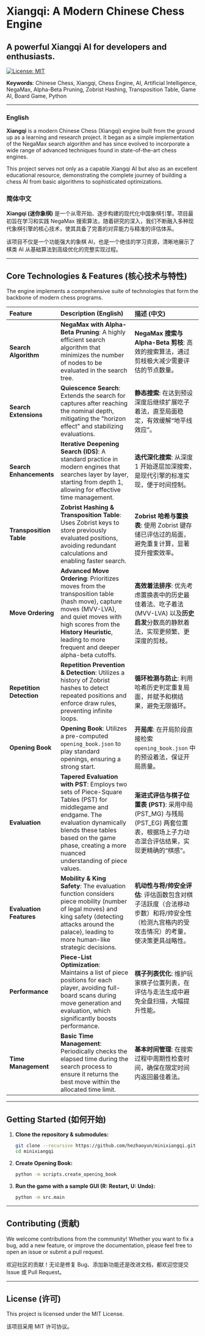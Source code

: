 # Xiangqi: A Modern Chinese Chess Engine
## A powerful Xiangqi AI for developers and enthusiasts.

[![License: MIT](https://img.shields.io/badge/License-MIT-yellow.svg)](https://opensource.org/licenses/MIT)

**Keywords**: Chinese Chess, Xiangqi, Chess Engine, AI, Artificial Intelligence, NegaMax, Alpha-Beta Pruning, Zobrist Hashing, Transposition Table, Game AI, Board Game, Python

---

### English

**Xiangqi** is a modern Chinese Chess (Xiangqi) engine built from the ground up as a learning and research project. It began as a simple implementation of the NegaMax search algorithm and has since evolved to incorporate a wide range of advanced techniques found in state-of-the-art chess engines.

This project serves not only as a capable Xiangqi AI but also as an excellent educational resource, demonstrating the complete journey of building a chess AI from basic algorithms to sophisticated optimizations.

### 简体中文

**Xiangqi (迷你象棋)** 是一个从零开始、逐步构建的现代化中国象棋引擎。项目最初旨在学习和实践 NegaMax 搜索算法，随着研究的深入，我们不断融入多种现代象棋引擎的核心技术，使其具备了完善的对弈能力与精准的评估体系。

该项目不仅是一个功能强大的象棋 AI，也是一个绝佳的学习资源，清晰地展示了棋类 AI 从基础算法到高级优化的完整实现过程。

---

## Core Technologies & Features (核心技术与特性)

The engine implements a comprehensive suite of technologies that form the backbone of modern chess programs.

| Feature | Description (English) | 描述 (中文) |
| :--- | :--- | :--- |
| **Search Algorithm** | **NegaMax with Alpha-Beta Pruning**: A highly efficient search algorithm that minimizes the number of nodes to be evaluated in the search tree. | **NegaMax 搜索与 Alpha-Beta 剪枝**: 高效的搜索算法，通过剪枝极大减少需要评估的节点数量。 |
| **Search Extensions** | **Quiescence Search**: Extends the search for captures after reaching the nominal depth, mitigating the "horizon effect" and stabilizing evaluations. | **静态搜索**: 在达到预设深度后继续扩展吃子着法，直至局面稳定，有效缓解“地平线效应”。 |
| **Search Enhancements** | **Iterative Deepening Search (IDS)**: A standard practice in modern engines that searches layer by layer, starting from depth 1, allowing for effective time management. | **迭代深化搜索**: 从深度 1 开始逐层加深搜索，是现代引擎的标准实现，便于时间控制。 |
| **Transposition Table**| **Zobrist Hashing & Transposition Table**: Uses Zobrist keys to store previously evaluated positions, avoiding redundant calculations and enabling faster search. | **Zobrist 哈希与置换表**: 使用 Zobrist 键存储已评估过的局面，避免重复计算，显著提升搜索效率。 |
| **Move Ordering** | **Advanced Move Ordering**: Prioritizes moves from the transposition table (hash move), capture moves (MVV-LVA), and quiet moves with high scores from the **History Heuristic**, leading to more frequent and deeper alpha-beta cutoffs. | **高效着法排序**: 优先考虑置换表中的历史最佳着法、吃子着法 (MVV-LVA) 以及**历史启发**分数高的静默着法，实现更频繁、更深度的剪枝。 |
| **Repetition Detection**| **Repetition Prevention & Detection**: Utilizes a history of Zobrist hashes to detect repeated positions and enforce draw rules, preventing infinite loops. | **循环检测与防止**: 利用哈希历史判定重复局面，并赋予和棋结果，避免无限循环。 |
| **Opening Book** | **Opening Book**: Utilizes a pre-computed `opening_book.json` to play standard openings, ensuring a strong start. | **开局库**: 在开局阶段直接检索 `opening_book.json` 中的预设着法，保证开局质量。 |
| **Evaluation** | **Tapered Evaluation with PST**: Employs two sets of Piece-Square Tables (PST) for middlegame and endgame. The evaluation dynamically blends these tables based on the game phase, creating a more nuanced understanding of piece values. | **渐进式评估与棋子位置表 (PST)**: 采用中局 (PST_MG) 与残局 (PST_EG) 两套位置表，根据场上子力动态混合评估结果，实现更精确的“棋感”。 |
| **Evaluation Features**| **Mobility & King Safety**: The evaluation function considers piece mobility (number of legal moves) and king safety (detecting attacks around the palace), leading to more human-like strategic decisions. | **机动性与将/帅安全评估**: 评估函数包含对棋子活跃度（合法移动步数）和将/帅安全性（检测九宫格内的受攻击情况）的考量，使决策更具战略性。 |
| **Performance** | **Piece-List Optimization**: Maintains a list of piece positions for each player, avoiding full-board scans during move generation and evaluation, which significantly boosts performance. | **棋子列表优化**: 维护玩家棋子位置列表，在评估与走法生成中避免全盘扫描，大幅提升性能。 |
| **Time Management** | **Basic Time Management**: Periodically checks the elapsed time during the search process to ensure it returns the best move within the allocated time limit. | **基本时间管理**: 在搜索过程中周期性检查时间，确保在限定时间内返回最佳着法。 |

---

## Getting Started (如何开始)

1.  **Clone the repository & submodules:**
    ```bash
    git clone --recursive https://github.com/hezhaoyun/minixiangqi.git
    cd minixiangqi
    ```

2.  **Create Opening Book:**
    ```bash
    python -m scripts.create_opening_book
    ```
3.  **Run the game with a sample GUI (R: Restart, U: Undo):**
    ```bash
    python -m src.main
    ```

---

## Contributing (贡献)

We welcome contributions from the community! Whether you want to fix a bug, add a new feature, or improve the documentation, please feel free to open an issue or submit a pull request.

欢迎社区的贡献！无论是修复 Bug、添加新功能还是改进文档，都欢迎您提交 Issue 或 Pull Request。

---

## License (许可)

This project is licensed under the MIT License.

该项目采用 MIT 许可协议。